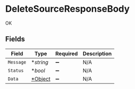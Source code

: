 # DeleteSourceResponseBody

OK


## Fields

| Field                  | Type                   | Required               | Description            |
| ---------------------- | ---------------------- | ---------------------- | ---------------------- |
| `Message`              | **string*              | :heavy_minus_sign:     | N/A                    |
| `Status`               | **bool*                | :heavy_minus_sign:     | N/A                    |
| `Data`                 | [*Object](./object.md) | :heavy_minus_sign:     | N/A                    |